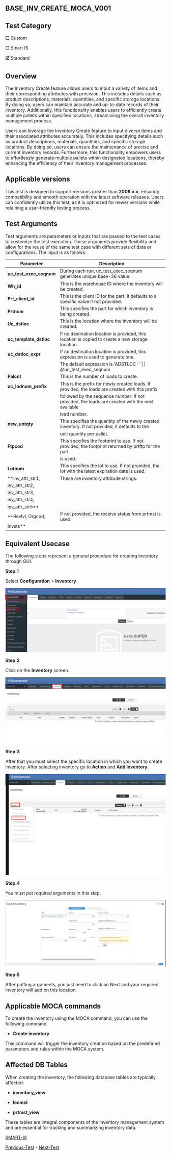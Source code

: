 
## **BASE_INV_CREATE_MOCA_V001**

## **Test Category**
**☐** Custom

**☐** Smart IS

**🗹** Standard

## **Overview**

The Inventory Create feature allows users to input a variety of items
and their corresponding attributes with precision. This includes details
such as product descriptions, materials, quantities, and specific
storage locations. By doing so, users can maintain accurate and
up-to-date records of their inventory. Additionally, this functionality
enables users to efficiently create multiple pallets within specified
locations, streamlining the overall inventory management process.

Users can leverage the Inventory Create feature to input diverse items
and their associated attributes accurately. This includes specifying
details such as product descriptions, materials, quantities, and
specific storage locations. By doing so, users can ensure the
maintenance of precise and current inventory records. Furthermore, this
functionality empowers users to effortlessly generate multiple pallets
within designated locations, thereby enhancing the efficiency of their
inventory management processes.

## **Applicable versions**

This test is designed to support versions greater than **2008.x.x**,
ensuring compatibility and smooth operation with the latest software
releases. Users can confidently utilize this test, as it is optimized
for newer versions while retaining a user-friendly testing process.

## **Test Arguments**

Test arguments are parameters or inputs that are passed to the test
cases to customize the test execution. These arguments provide
flexibility and allow for the reuse of the same test case with different
sets of data or configurations. The input is as follows:

| Parameter              | Description                                                                                           |
| ---------------------- | ----------------------------------------------------------------------------------------------------- |
| **uc_test_exec_seqnum** | During each run, uc_test_exec_seqnum generates unique base-36 value.                                 |
| **Wh_id**               | This is the warehouse ID where the inventory will be created.                                         |
| **Prt_client_id**      | This is the client ID for the part. It defaults to a specific value if not provided.                 |
| **Prtnum**             | This specifies the part for which inventory is being created.                                         |
| **Uc_dstloc**          | This is the location where the inventory will be created.                                             |
| **uc_template_dstloc** | If no destination location is provided, this location is copied to create a new storage location.   |
| **uc_dstloc_expr**     | If no destination location is provided, this expression is used to generate one.                     |
|                        | The default expression is 'ADSTLOC-\' \| \| \@uc_test_exec_seqnum                                   |
| **Palcnt**             | This is the number of loads to create.                                                                |
| **uc_lodnum_prefix**   | This is the prefix for newly created loads. If provided, the loads are created with this prefix      |
|                        | followed by the sequence number. If not provided, the loads are created with the next available     |
|                        | load number.                                                                                          |
| **new_untqty**         | This specifies the quantity of the newly created inventory. If not provided, it defaults to the     |
|                        | unit quantity per pallet.                                                                            |
| **Ftpcod**             | This specifies the footprint to use. If not provided, the footprint returned by prtftp for the part  |
|                        | is used.                                                                                              |
| **Lotnum**             | This specifies the lot to use. If not provided, the lot with the latest expiration date is used.    |
| **inv_attr_str1,       | These are inventory attribute strings.                                                               |
| inv_attr_str2,         |                                                                                                       |
| inv_attr_str3,         |                                                                                                       |
| inv_attr_str4,         |                                                                                                       |
| inv_attr_str5**        |                                                                                                       |
| **Revlvl, Orgcod,     | If not provided, the receive status from prtmst is used.                                              |
| Invsts**               |                                                                                                       |


## **Equivalent Usecase**

The following steps represent a general procedure for creating inventory
through GUI.

**Step:1**

Select **Configuration** > **Inventory**

![](media_folder/media/image1.png)

**Step:2**

Click on the **Inventory** screen.

![](media_folder/media/image2.png)

**Step:3**

After that you must select the specific location in which you want to
create inventory. After selecting inventory go to **Action** and **Add
Inventory**.

![](media_folder/media/image3.png)

**Step:4**

You must put required arguments in this step.

![](media_folder/media/image4.png)

**Step:5**

After putting arguments, you just need to click on Next and your
required inventory will add on this location.

## **Applicable MOCA commands**

To create the inventory using the MOCA command, you can use the
following command.

-   **Create inventory**

This command will trigger the inventory creation based on the predefined
parameters and rules within the MOCA system.

## **Affected DB Tables**

When creating the inventory, the following database tables are
typically affected:

-   **inventory_view**

-   **locmst**

-   **prtmst_view**

These tables are integral components of the inventory management system
and are essential for tracking and summarizing inventory data.


[SMART-IS](https://www.smart-is.pk) 

[Previous-Test](/docs/BASE_OUB_WAVE_WAIT_REL_MOCA_V001/readme.md) - [Next-Test](/docs/BASE_INV_MOVE_MOCA_V001/readme.md)
